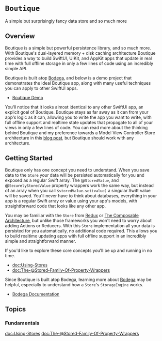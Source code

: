 # ``Boutique``

A simple but surprisingly fancy data store and so much more

## Overview

Boutique is a simple but powerful persistence library, and so much more. With Boutique's dual-layered memory + disk caching architecture Boutique provides a way to build SwiftUI, UIKit, and AppKit apps that update in real time with full offline storage in only a few lines of code using an incredibly simple API.

Boutique is built atop [Bodega](https://github.com/mergesort/Bodega), and below is a demo project that demonstrates the ideal Boutique app, along with many useful techniques you can apply to other SwiftUI apps. 

- [Boutique Demo](https://github.com/mergesort/Boutique/tree/main/Demo)

You'll notice that it looks almost identical to any other SwiftUI app, an explicit goal of Boutique. Boutique stays as far away as it can from your app's logic as it can, allowing you to write the app you want to write, with full offline support and realtime state updates that propagate to all of your views in only a few lines of code. You can read more about the thinking behind Boutique and my preference towards a Model View Controller Store architecture in this [blog post](https://build.ms/2022/06/22/model-view-controller-store), but Boutique should work with any architecture.

## Getting Started

Boutique only has one concept you need to understand. When you save data to the ``Store`` your data will be persisted automatically for you and exposed as a regular Swift array. The @``StoredValue``, and @``SecurelyStoredValue`` property wrappers work the same way, but instead of an array when you call `$storedValue.set(value)` a singular Swift value will be saved. You'll never have to think about databases, everything in your app is a regular Swift array or value using your app's models, with straightforward code that looks like any other app.

You may be familiar with the ``Store`` from [Redux](https://redux.js.org/) or [The Composable Architecture](https://github.com/pointfreeco/swift-composable-architecture), but unlike those frameworks you won't need to worry about adding Actions or Reducers. With this ``Store`` implementation all your data is persisted for you automatically, no additional code required. This allows you to build realtime updating apps with full offline support in an incredibly simple and straightforward manner.

If you'd like to explore these core concepts you'll be up and running in no time.

- <doc:Using-Stores>
- <doc:The-@Stored-Family-Of-Property-Wrappers>

Since Boutique is built atop Bodega, learning more about [Bodega](https://github.com/mergesort/Bodega) may be helpful, especially to understand how a ``Store``'s `StorageEngine` works. 

- [Bodega Documentation](https://build.ms/bodega/docs)

## Topics

### Fundamentals

<doc:Using-Stores>
<doc:The-@Stored-Family-Of-Property-Wrappers>
